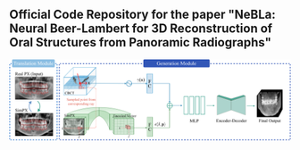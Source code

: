 ## Official Code Repository for the paper "NeBLa: Neural Beer-Lambert for 3D Reconstruction of Oral Structures from Panoramic Radiographs"
![model](./model.png) 
